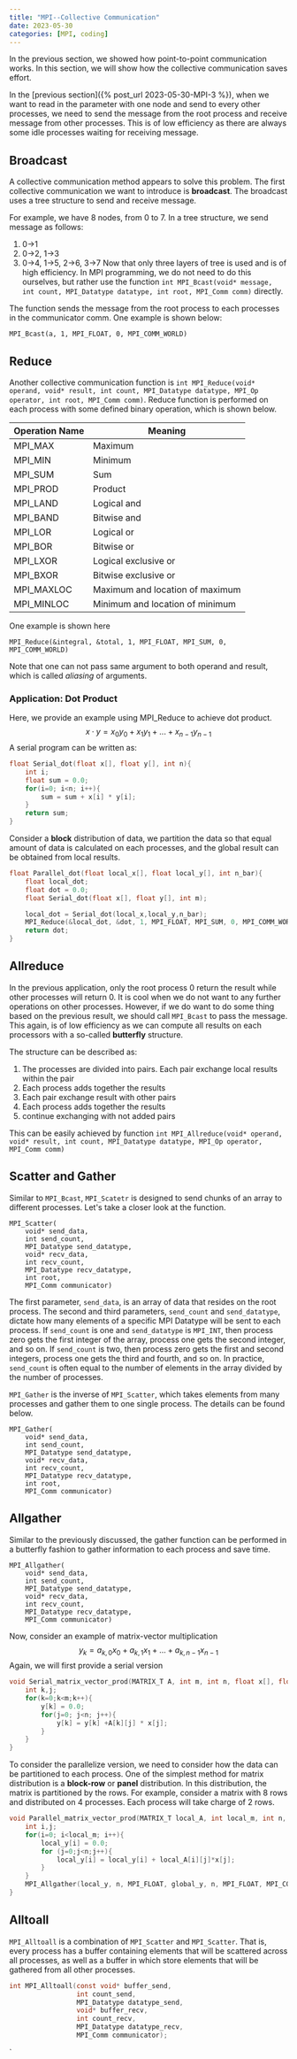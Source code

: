 ```yaml
---
title: "MPI--Collective Communication"
date: 2023-05-30
categories: [MPI, coding]
---
```

In  the previous section, we showed how point-to-point communication works. In this section, we will show how the collective communication saves effort.

In the [previous section]({% post_url 2023-05-30-MPI-3 %}), when we want to read in the parameter with one node and send to every other processes, we need to send the message from the root process and receive message from other processes. This is of low efficiency as there are always some idle processes waiting for receiving message.

## Broadcast
A collective communication method appears to solve this problem. The first collective communication we want to introduce is **broadcast**. The broadcast uses a tree structure to send and receive message. 

For example, we have 8 nodes, from 0 to 7. In a tree structure, we send message as follows:
1. 0->1
2. 0->2, 1->3
3. 0->4, 1->5, 2->6, 3->7
Now that only three layers of tree is used and is of high efficiency. In MPI programming, we do not need to do this ourselves, but rather use the function `int MPI_Bcast(void* message, int count, MPI_Datatype datatype, int root, MPI_Comm comm)` directly.

The function sends the message from the root process to each processes in the communicator comm. One example is shown below:
```
MPI_Bcast(a, 1, MPI_FLOAT, 0, MPI_COMM_WORLD)
```

## Reduce
Another collective communication function is `int MPI_Reduce(void* operand, void* result, int count, MPI_Datatype datatype, MPI_Op operator, int root, MPI_Comm comm)`. Reduce function is performed on each process with some defined binary operation, which is shown below.

| Operation Name     | Meaning |
| ----------- | ----------- |
|MPI_MAX      | Maximum       |
| MPI_MIN   | Minimum        |
|MPI_SUM | Sum|
|MPI_PROD|Product|
|MPI_LAND|Logical and|
|MPI_BAND|Bitwise and|
|MPI_LOR|Logical or|
|MPI_BOR|Bitwise or|
|MPI_LXOR|Logical exclusive or|
|MPI_BXOR|Bitwise exclusive or|
|MPI_MAXLOC|Maximum and location of maximum|
|MPI_MINLOC|Minimum and location of minimum|

One example is shown here 
```
MPI_Reduce(&integral, &total, 1, MPI_FLOAT, MPI_SUM, 0, MPI_COMM_WORLD)
```

Note that one can not pass same argument to both operand and result, which is called *aliasing* of arguments.

### Application: Dot Product

Here, we provide an example using MPI_Reduce to achieve dot product.
$$
x \cdot y = x_0 y_0 + x_1y_1+...+x_{n-1}y_{n-1}
$$
A serial program can be written as:
```C
float Serial_dot(float x[], float y[], int n){
	int i;
	float sum = 0.0;
	for(i=0; i<n; i++){
		sum = sum + x[i] * y[i];
	}
	return sum;
}
```

Consider a **block** distribution of data, we partition the data so that equal amount of data is calculated on each processes, and the global result can be obtained from local results.

```C
float Parallel_dot(float local_x[], float local_y[], int n_bar){
	float local_dot;
	float dot = 0.0;
	float Serial_dot(float x[], float y[], int m);

	local_dot = Serial_dot(local_x,local_y,n_bar);
	MPI_Reduce(&local_dot, &dot, 1, MPI_FLOAT, MPI_SUM, 0, MPI_COMM_WORLD);
	return dot;
}
```

## Allreduce

In the previous application, only the root process 0 return the result while other processes will return 0. It is cool when we do not want to any further operations on other processes. However, if we do want to do some thing based on the previous result, we should call `MPI_Bcast` to pass the message. This again, is of low efficiency as we can compute all results on each processors with a so-called **butterfly** structure. 

The structure can be described as:
1. The processes are divided into pairs. Each pair exchange local results within the pair
2. Each process adds together the results
3. Each pair exchange result with other pairs
4. Each process adds together the results
5. continue exchanging with not added pairs

This can be easily achieved by function `int MPI_Allreduce(void* operand, void* result, int count, MPI_Datatype datatype, MPI_Op operator, MPI_Comm comm)`

## Scatter and Gather

Similar to `MPI_Bcast`, `MPI_Scatetr` is designed to send chunks of an array to different processes. Let's take a closer look at the function. 
```
MPI_Scatter(
    void* send_data,
    int send_count,
    MPI_Datatype send_datatype,
    void* recv_data,
    int recv_count,
    MPI_Datatype recv_datatype,
    int root,
    MPI_Comm communicator)
```
The first parameter, `send_data`, is an array of data that resides on the root process. The second and third parameters, `send_count` and `send_datatype`, dictate how many elements of a specific MPI Datatype will be sent to each process. If `send_count` is one and `send_datatype` is `MPI_INT`, then process zero gets the first integer of the array, process one gets the second integer, and so on. If `send_count` is two, then process zero gets the first and second integers, process one gets the third and fourth, and so on. In practice, `send_count` is often equal to the number of elements in the array divided by the number of processes.

`MPI_Gather` is the inverse of `MPI_Scatter`, which takes elements from many processes and gather them to one single process. The details can be found below.
```
MPI_Gather(
    void* send_data,
    int send_count,
    MPI_Datatype send_datatype,
    void* recv_data,
    int recv_count,
    MPI_Datatype recv_datatype,
    int root,
    MPI_Comm communicator)
```

## Allgather
Similar to the previously discussed, the gather function can be performed in a butterfly fashion to gather information to each process and save time. 
```
MPI_Allgather(
    void* send_data,
    int send_count,
    MPI_Datatype send_datatype,
    void* recv_data,
    int recv_count,
    MPI_Datatype recv_datatype,
    MPI_Comm communicator)
```


Now, consider an example of matrix-vector multiplication
$$
y_k=a_{k,0}x_0+a_{k,1}x_1+...+a_{k,n-1}x_{n-1}
$$
Again, we will first provide a serial version
```C
void Serial_matrix_vector_prod(MATRIX_T A, int m, int n, float x[], float y[]){
	int k,j;
	for(k=0;k<m;k++){
		y[k] = 0.0;
		for(j=0; j<n; j++){
			y[k] = y[k] +A[k][j] * x[j];
		}
	}
}
```

To consider the parallelize version, we need to consider how the data can be partitioned to each process. One of the simplest method for matrix distribution is a **block-row** or **panel** distribution. In this distribution, the matrix is partitioned by the rows. For example, consider a matrix with 8 rows and distributed on 4 processes. Each process will take charge of 2 rows. 

```C
void Parallel_matrix_vector_prod(MATRIX_T local_A, int local_m, int n, float x, float local_y[], float global_y[]){
	int i,j;
	for(i=0; i<local_m; i++){
		local_y[i] = 0.0;
		for (j=0;j<n;j++){
			local_y[i] = local_y[i] + local_A[i][j]*x[j];
		}
	}
	MPI_Allgather(local_y, n, MPI_FLOAT, global_y, n, MPI_FLOAT, MPI_COMM_WORLD);
}
```

## Alltoall
`MPI_Alltoall` is a combination of `MPI_Scatter` and `MPI_Scatter`. That is, every process has a buffer containing elements that will be scattered across all processes, as well as a buffer in which store elements that will be gathered from all other processes.
```C
int MPI_Alltoall(const void* buffer_send,
				 int count_send,
				 MPI_Datatype datatype_send,
				 void* buffer_recv,
				 int count_recv,
				 MPI_Datatype datatype_recv,
				 MPI_Comm communicator);
```

`